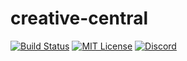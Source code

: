 # creative-central
[![Build Status](https://img.shields.io/github/actions/workflow/status/unnamed/creative-central/build.yml?branch=main)](https://github.com/unnamed/creative-central/actions/workflows/build.yml)
[![MIT License](https://img.shields.io/badge/license-MIT-blue)](license.txt)
[![Discord](https://img.shields.io/discord/683899335405994062)](https://discord.gg/xbba2fy)